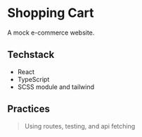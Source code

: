 # Shopping Cart
A mock e-commerce website. 

## Techstack
- React
- TypeScript
- SCSS module and tailwind

## Practices
> Using routes, testing, and api fetching

